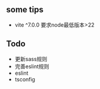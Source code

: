 
## some tips
- vite ^7.0.0 要求node最低版本>22

## Todo
 - 更新sass规则
 - 完善eslint规则
 - eslint
 - tsconfig
 
